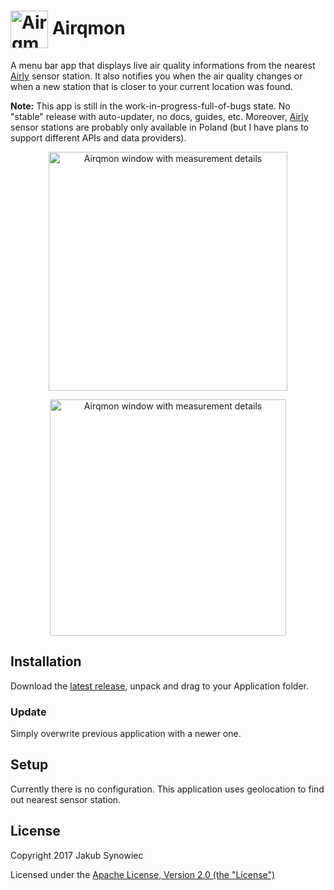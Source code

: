 # <img src="https://user-images.githubusercontent.com/1029142/32918679-7336704a-cb23-11e7-92b2-d8a7f2588055.png" width="60px" align="center" alt="Airqmon icon" /> Airqmon

A menu bar app that displays live air quality informations from the nearest [Airly](https://airly.eu/en/) sensor station. It also notifies you when the air quality changes or when a new station that is closer to your current location was found.

**Note:** This app is still in the work-in-progress-full-of-bugs state. No "stable" release with auto-updater, no docs, guides, etc. Moreover, [Airly](https://airly.eu/en/) sensor stations are probably only available in Poland (but I have plans to support different APIs and data providers).

<p align="center">
  <img src="https://user-images.githubusercontent.com/1029142/32953451-85eff1d8-cbb0-11e7-958e-3d785fa775c1.png" width="382px" align="center" alt="Airqmon window with measurement details" />
</p>

<p align="center">
  <img src="https://user-images.githubusercontent.com/1029142/33020102-3a72e41e-cdfd-11e7-84cd-abb6bbfb8c2d.png" width="378px" align="center" alt="Airqmon window with measurement details" />
</p>

## Installation

Download the [latest release](https://github.com/jsynowiec/airqmon/latest), unpack and drag to your Application folder.

### Update

Simply overwrite previous application with a newer one.

## Setup

Currently there is no configuration. This application uses geolocation to find out nearest sensor station.

## License

Copyright 2017 Jakub Synowiec

Licensed under the [Apache License, Version 2.0 (the "License")](https://raw.githubusercontent.com/jsynowiec/airqmon/master/LICENSE)
